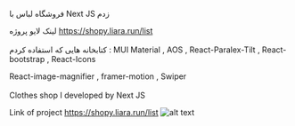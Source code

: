 فروشگاه لباس با Next JS زدم

لینک لایو پروژه https://shopy.liara.run/list
<br>
</br>
کتابخانه هایی که استفاده کردم : 
MUI Material , AOS , React-Paralex-Tilt , React-bootstrap , React-Icons  

React-image-magnifier , framer-motion , Swiper
<br>
</br>
Clothes shop I developed by Next JS

Link of project https://shopy.liara.run/list
![alt text](https://github.com/mohammadbaghani/Shopy-NextJS/blob/main/Screenshot_2025_01_11-9.png)



